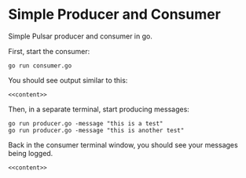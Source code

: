# Simple Producer and Consumer

Simple Pulsar producer and consumer in go.

First, start the consumer:

```
go run consumer.go
```

You should see output similar to this:
```
<<content>>
```

Then, in a separate terminal, start producing messages:

```
go run producer.go -message "this is a test"
go run producer.go -message "this is another test"
```

Back in the consumer terminal window, you should see your messages being logged.
```
<<content>>
```



